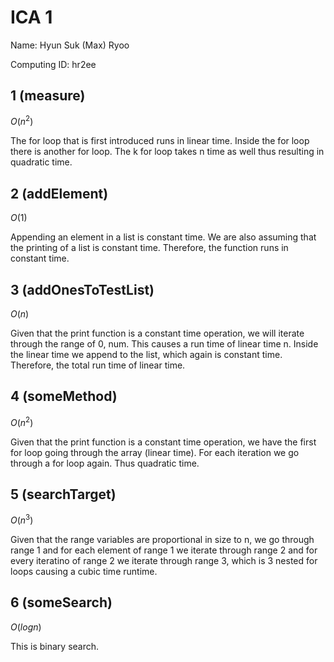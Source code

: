 <script
  src="https://cdn.mathjax.org/mathjax/latest/MathJax.js?config=TeX-AMS-MML_HTMLorMML"
  type="text/javascript">
</script>

# ICA 1
Name: Hyun Suk (Max) Ryoo

Computing ID: hr2ee


## 1 (measure)
$O(n^2)$

The for loop that is first introduced runs in linear time.
Inside the for loop there is another for loop. The k for loop takes n time as well thus resulting in quadratic time. 

## 2 (addElement)
$O(1)$

Appending an element in a list is constant time.
We are also assuming that the printing of a list is constant time. 
Therefore, the function runs in constant time. 

## 3 (addOnesToTestList)
$O(n)$

Given that the print function is a constant time operation, we will iterate through the range of 0, num. This causes a run time of linear time n. Inside the linear time we append to the list, which again is constant time. Therefore, the total run time of linear time.

## 4 (someMethod)
$O(n^2)$

Given that the print function is a constant time operation, we have the first for loop going through the array (linear time). For each iteration we go through a for loop again. Thus quadratic time.

## 5 (searchTarget)
$O(n^3)$

Given that the range variables are proportional in size to n, we go through range 1 and for each element of range 1 we iterate through range 2 and for every iteratino of range 2 we iterate through range 3, which is 3 nested for loops causing a cubic time runtime. 

## 6 (someSearch)
$O(log n)$

This is binary search. 
